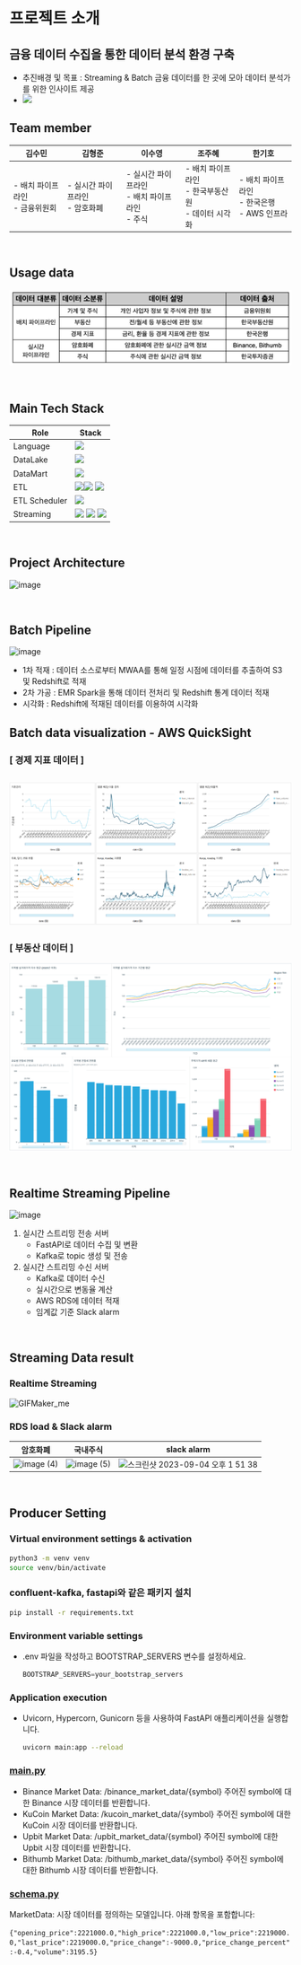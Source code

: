 # 프로젝트 소개


## 금융 데이터 수집을 통한 데이터 분석 환경 구축

- 추진배경 및 목표 : Streaming & Batch 금융 데이터를 한 곳에 모아 데이터 분석가를 위한 인사이트 제공
- [<img src="https://img.shields.io/badge/REPORT-4285F4?style=flat&logo=googledocs&logoColor=white"/>](assets%2Ffinal_project_ppt.pdf)

## ️Team member
   | 김수민                            | 김형준                    | 이수영                       | 조주혜                                     | 한기호                                 |
|--------------------------------|------------------------|---------------------------|-----------------------------------------|-------------------------------------|
| - 배치 파이프라인<br/>- 금융위원회| - 실시간 파이프라인<br/>- 암호화폐 | - 실시간 파이프라인<br/>- 배치 파이프라인<br/>- 주식 | - 배치 파이프라인<br/> - 한국부동산원<br/> - 데이터 시각화 | - 배치 파이프라인<br/>- 한국은행<br/>- AWS 인프라 |


<br>

## Usage data
![data_source.png](assets%2Fdata_source.png)

<br>

## Main Tech Stack
| Role          | Stack                                                                                                                                                                                                                                                                                                        |
|---------------|--------------------------------------------------------------------------------------------------------------------------------------------------------------------------------------------------------------------------------------------------------------------------------------------------------------|
| Language      | <img src="https://img.shields.io/badge/python-3776AB?style=flat&logo=python&logoColor=white"/>                                                                                                                                                                                                               |
 | DataLake      | <img src="https://img.shields.io/badge/AWS S3-569A31?style=flat&logo=amazons3&logoColor=white"/>                                                                                                                                                                                                             |
| DataMart      | <img src="https://img.shields.io/badge/AWS Redshift-527FFF?style=flat&logo=amazonredshift&logoColor=white"/>                                                                                                                                                                                                 |
| ETL           | <img src="https://img.shields.io/badge/EMR Spark-E25A1C?style=flat&logo=apache spark&logoColor=white"/><img src="https://img.shields.io/badge/Lambda-FF9900?style=flat&logo=Awslambda&logoColor=white"/> <img src="https://img.shields.io/badge/AWS Glue-232F3E?style=flat&logo=amazonAWS&logoColor=white"/> | 
| ETL Scheduler | <img src="https://img.shields.io/badge/Airflow-017CEE?style=flat&logo=Apacheairflow&logoColor=white"/>                                                                                                                                                                                                       |
| Streaming | <img src="https://img.shields.io/badge/Kafka-23F20?style=flat&logo=Apachekafka&logoColor=white"/> <img src="https://img.shields.io/badge/FastAPI-009688?style=flat&logo=FastAPI&logoColor=white"/> <img src="https://img.shields.io/badge/AWS RDS-527FFF?style=flat&logo=Amazon RDS&logoColor=white"/>       |

<br>

## Project Architecture
![image](https://github.com/dbt-finance/collect_data/assets/54103240/8f2acad9-e83a-40e6-a99c-041463421da5)


<br>

## Batch Pipeline
![image](https://github.com/dbt-finance/collect_data/assets/54103240/217263e6-3ba4-4bdf-a432-f9439dc2e745)



- 1차 적재 : 데이터 소스로부터 MWAA를 통해 일정 시점에 데이터를 추출하여 S3 및 Redshift로 적재
- 2차 가공 : EMR Spark을 통해 데이터 전처리 및 Redshift 통계 데이터 적재
- 시각화 : Redshift에 적재된 데이터를 이용하여 시각화


## Batch data visualization - AWS QuickSight
### [ 경제 지표 데이터 ] 
![eco_indicator.png](assets%2Feco_indicator.png)
---
### [ 부동산 데이터 ]
![real_estate.png](assets%2Freal_estate.png)

<br>

## Realtime Streaming Pipeline
![image](https://github.com/dbt-finance/collect_data/assets/54103240/e10e555c-a57b-47eb-9e77-1dd3e632339c)


1. 실시간 스트리밍 전송 서버
   - FastAPI로 데이터 수집 및 변환
   - Kafka로 topic 생성 및 전송
2. 실시간 스트리밍 수신 서버
   - Kafka로 데이터 수신
   - 실시간으로 변동율 계산
   - AWS RDS에 데이터 적재
   - 임계값 기준 Slack alarm 
<br>

## Streaming Data result
### Realtime Streaming
![GIFMaker_me](https://github.com/dbt-finance/collect_data/assets/54103240/9986d1fa-e4bf-41b5-87b1-304f3fa8553d)


### RDS load & Slack alarm
암호화폐|국내주식|slack alarm|
|------|---|---|
|![image (4)](https://github.com/dbt-finance/collect_data/assets/54103240/aba928c0-5df7-4fb2-aaa2-b7eb01373f4f)|![image (5)](https://github.com/dbt-finance/collect_data/assets/54103240/02771dbc-1fa0-40ea-9570-44c1198ac150)|![스크린샷 2023-09-04 오후 1 51 38](https://github.com/dbt-finance/collect_data/assets/54103240/28d5c090-eef6-41b3-a707-d3a3124ef047)|




<br>


## Producer Setting

### Virtual environment settings & activation

```bash
python3 -m venv venv
source venv/bin/activate
```

### confluent-kafka, fastapi와 같은 패키지 설치

```bash
pip install -r requirements.txt
```

### Environment variable settings

- .env 파일을 작성하고 BOOTSTRAP_SERVERS 변수를 설정하세요.
    
    ```jsx
    BOOTSTRAP_SERVERS=your_bootstrap_servers
    ```
    

### Application execution

- Uvicorn, Hypercorn, Gunicorn 등을 사용하여 FastAPI 애플리케이션을 실행합니다.
    
    ```bash
    uvicorn main:app --reload
    ```
    

### [main.py](http://main.py)

- Binance Market Data: /binance_market_data/{symbol}
주어진 symbol에 대한 Binance 시장 데이터를 반환합니다.
- KuCoin Market Data: /kucoin_market_data/{symbol}
주어진 symbol에 대한 KuCoin 시장 데이터를 반환합니다.
- Upbit Market Data: /upbit_market_data/{symbol}
주어진 symbol에 대한 Upbit 시장 데이터를 반환합니다.
- Bithumb Market Data: /bithumb_market_data/{symbol}
주어진 symbol에 대한 Bithumb 시장 데이터를 반환합니다.

### [schema.py](http://schema.py)

MarketData: 시장 데이터를 정의하는 모델입니다.
아래 항목을 포함합니다: 

`{"opening_price":2221000.0,"high_price":2221000.0,"low_price":2219000.0,"last_price":2219000.0,"price_change":-9000.0,"price_change_percent":-0.4,"volume":3195.5}`


